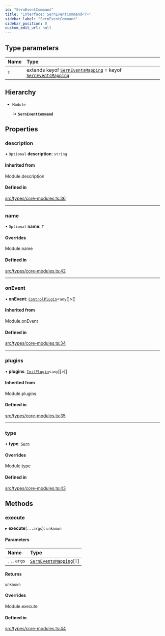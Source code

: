 ```yaml
---
id: "SernEventCommand"
title: "Interface: SernEventCommand<T>"
sidebar_label: "SernEventCommand"
sidebar_position: 0
custom_edit_url: null
---
```


## Type parameters

| Name | Type |
| :------ | :------ |
| `T` | extends keyof [`SernEventsMapping`](SernEventsMapping.md) = keyof [`SernEventsMapping`](SernEventsMapping.md) |

## Hierarchy

- `Module`

  ↳ **`SernEventCommand`**

## Properties

### description

• `Optional` **description**: `string`

#### Inherited from

Module.description

#### Defined in

[src/types/core-modules.ts:36](https://github.com/sern-handler/handler/blob/91b3768e376cfe22ec37d8ab44f4e4a4dfe8a1e8/src/types/core-modules.ts#L36)

___

### name

• `Optional` **name**: `T`

#### Overrides

Module.name

#### Defined in

[src/types/core-modules.ts:42](https://github.com/sern-handler/handler/blob/91b3768e376cfe22ec37d8ab44f4e4a4dfe8a1e8/src/types/core-modules.ts#L42)

___

### onEvent

• **onEvent**: [`ControlPlugin`](ControlPlugin.md)<`any`[]\>[]

#### Inherited from

Module.onEvent

#### Defined in

[src/types/core-modules.ts:34](https://github.com/sern-handler/handler/blob/91b3768e376cfe22ec37d8ab44f4e4a4dfe8a1e8/src/types/core-modules.ts#L34)

___

### plugins

• **plugins**: [`InitPlugin`](InitPlugin.md)<`any`[]\>[]

#### Inherited from

Module.plugins

#### Defined in

[src/types/core-modules.ts:35](https://github.com/sern-handler/handler/blob/91b3768e376cfe22ec37d8ab44f4e4a4dfe8a1e8/src/types/core-modules.ts#L35)

___

### type

• **type**: [`Sern`](../enums/EventType.md#sern)

#### Overrides

Module.type

#### Defined in

[src/types/core-modules.ts:43](https://github.com/sern-handler/handler/blob/91b3768e376cfe22ec37d8ab44f4e4a4dfe8a1e8/src/types/core-modules.ts#L43)

## Methods

### execute

▸ **execute**(`...args`): `unknown`

#### Parameters

| Name | Type |
| :------ | :------ |
| `...args` | [`SernEventsMapping`](SernEventsMapping.md)[`T`] |

#### Returns

`unknown`

#### Overrides

Module.execute

#### Defined in

[src/types/core-modules.ts:44](https://github.com/sern-handler/handler/blob/91b3768e376cfe22ec37d8ab44f4e4a4dfe8a1e8/src/types/core-modules.ts#L44)
